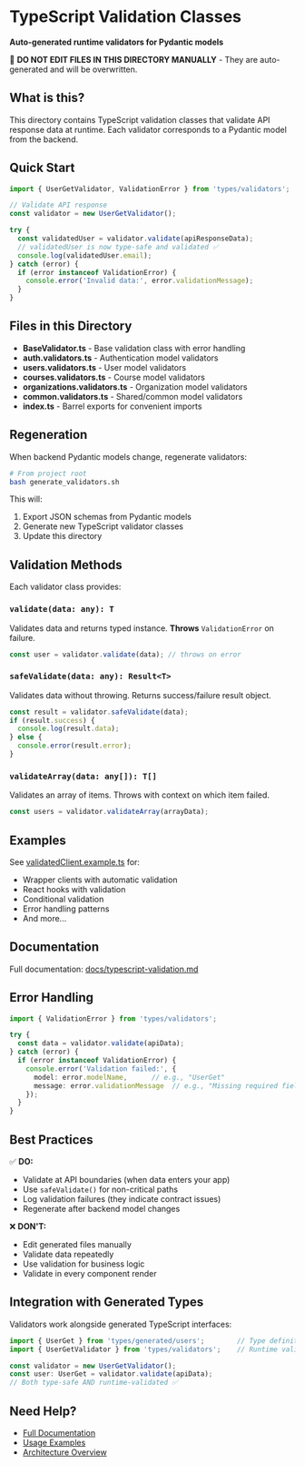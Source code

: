 # TypeScript Validation Classes

**Auto-generated runtime validators for Pydantic models**

🚨 **DO NOT EDIT FILES IN THIS DIRECTORY MANUALLY** - They are auto-generated and will be overwritten.

## What is this?

This directory contains TypeScript validation classes that validate API response data at runtime. Each validator corresponds to a Pydantic model from the backend.

## Quick Start

```typescript
import { UserGetValidator, ValidationError } from 'types/validators';

// Validate API response
const validator = new UserGetValidator();

try {
  const validatedUser = validator.validate(apiResponseData);
  // validatedUser is now type-safe and validated ✅
  console.log(validatedUser.email);
} catch (error) {
  if (error instanceof ValidationError) {
    console.error('Invalid data:', error.validationMessage);
  }
}
```

## Files in this Directory

- **BaseValidator.ts** - Base validation class with error handling
- **auth.validators.ts** - Authentication model validators
- **users.validators.ts** - User model validators
- **courses.validators.ts** - Course model validators
- **organizations.validators.ts** - Organization model validators
- **common.validators.ts** - Shared/common model validators
- **index.ts** - Barrel exports for convenient imports

## Regeneration

When backend Pydantic models change, regenerate validators:

```bash
# From project root
bash generate_validators.sh
```

This will:
1. Export JSON schemas from Pydantic models
2. Generate new TypeScript validator classes
3. Update this directory

## Validation Methods

Each validator class provides:

### `validate(data: any): T`
Validates data and returns typed instance. **Throws** `ValidationError` on failure.

```typescript
const user = validator.validate(data); // throws on error
```

### `safeValidate(data: any): Result<T>`
Validates data without throwing. Returns success/failure result object.

```typescript
const result = validator.safeValidate(data);
if (result.success) {
  console.log(result.data);
} else {
  console.error(result.error);
}
```

### `validateArray(data: any[]): T[]`
Validates an array of items. Throws with context on which item failed.

```typescript
const users = validator.validateArray(arrayData);
```

## Examples

See [validatedClient.example.ts](../../api/validatedClient.example.ts) for:
- Wrapper clients with automatic validation
- React hooks with validation
- Conditional validation
- Error handling patterns
- And more...

## Documentation

Full documentation: [docs/typescript-validation.md](../../../../docs/typescript-validation.md)

## Error Handling

```typescript
import { ValidationError } from 'types/validators';

try {
  const data = validator.validate(apiData);
} catch (error) {
  if (error instanceof ValidationError) {
    console.error('Validation failed:', {
      model: error.modelName,      // e.g., "UserGet"
      message: error.validationMessage  // e.g., "Missing required field: email"
    });
  }
}
```

## Best Practices

✅ **DO:**
- Validate at API boundaries (when data enters your app)
- Use `safeValidate()` for non-critical paths
- Log validation failures (they indicate contract issues)
- Regenerate after backend model changes

❌ **DON'T:**
- Edit generated files manually
- Validate data repeatedly
- Use validation for business logic
- Validate in every component render

## Integration with Generated Types

Validators work alongside generated TypeScript interfaces:

```typescript
import { UserGet } from 'types/generated/users';        // Type definition
import { UserGetValidator } from 'types/validators';    // Runtime validator

const validator = new UserGetValidator();
const user: UserGet = validator.validate(apiData);
// Both type-safe AND runtime-validated ✅
```

## Need Help?

- [Full Documentation](../../../../docs/typescript-validation.md)
- [Usage Examples](../../api/validatedClient.example.ts)
- [Architecture Overview](../../../../docs/architecture-overview.md)